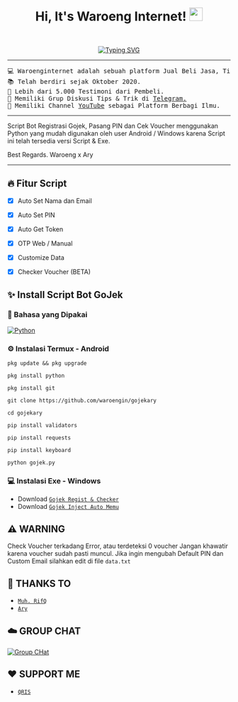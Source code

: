 <h1 align="center">
Hi, It's Waroeng Internet!
	<a href="https://github.com/waroengin" target="_self">
		<img src="https://media.giphy.com/media/hvRJCLFzcasrR4ia7z/giphy.gif" width="30">
	</a>
</h1>
<br/>
<p align="center">
	<a href="https://git.io/typing-svg"><img src="https://readme-typing-svg.herokuapp.com?duration=3000&color=8019D2&center=true&vCenter=true&lines=Produk+Virtual;Layanan+Barang+dan+Jasa" alt="Typing SVG" /></a>
</p>

<hr>

<pre>
💻 Waroenginternet adalah sebuah platform Jual Beli Jasa, Titip barang, Rekber di Telegram.
📚 Telah berdiri sejak Oktober 2020.
📝 Lebih dari 5.000 Testimoni dari Pembeli.
🌱 Memiliki Grup Diskusi Tips & Trik di <a href="https://t.me/waroengpromo" target="_blank">Telegram.</a>
🚩 Memiliki Channel <a href="https://youtube.com/waroenginternet" target="_blank">YouTube</a> sebagai Platform Berbagi Ilmu.
</pre>
<hr>

Script Bot Registrasi Gojek, Pasang PIN dan Cek Voucher menggunakan Python yang mudah digunakan oleh user Android / Windows karena Script ini telah tersedia versi Script & Exe.


Best Regards. Waroeng x Ary

<hr>

## 🔥 Fitur Script
- [x] Auto Set Nama dan Email
- [x] Auto Set PIN
- [x] Auto Get Token
- [x] OTP Web / Manual
- [x] Customize Data
- [x] Checker Voucher (BETA)


## ✨ Install Script Bot GoJek

### 🎲 Bahasa yang Dipakai
<p>
    <a href="https://github.com/waroengin"><img alt="Python" src="https://img.shields.io/badge/Python%20-%2314354C.svg?logo=python&logoColor=white"></a>


### ⚙️ Instalasi Termux - Android

```
pkg update && pkg upgrade
```
```
pkg install python
```
```
pkg install git
```
```
git clone https://github.com/waroengin/gojekary
```
```
cd gojekary
```
```
pip install validators
```
```
pip install requests
```
```
pip install keyboard
```
```
python gojek.py
```


### 💻 Instalasi Exe - Windows
* Download [`Gojek Regist & Checker`](https://github.com/aarzaary/aarzaary.github.io/raw/main/Gojek.zip)
* Download [`Gojek Inject Auto Memu`](https://github.com/aarzaary/aarzaary.github.io/raw/main/Inject.zip)

## ⚠️ WARNING
Check Voucher terkadang Error, atau terdeteksi 0 voucher 
Jangan khawatir karena voucher sudah pasti muncul.
Jika ingin mengubah Default PIN dan Custom Email silahkan edit di file `data.txt`

## 🌟 THANKS TO
* [`Muh. RifQ`](https://https://t.me/itsrifq)
* [`Ary`](https://https://github.com/aarzaary)



## ☁️ GROUP CHAT
<P>
<a href="https://t.me/waroengpromo"><img alt="Group CHat" src="https://img.shields.io/badge/Telegram-2CA5E0?style=for-the-badge&logo=telegram&logoColor=white"></a>


## ♥️ SUPPORT ME
* [`QRIS`](https://bit.ly/qriswrgint)
